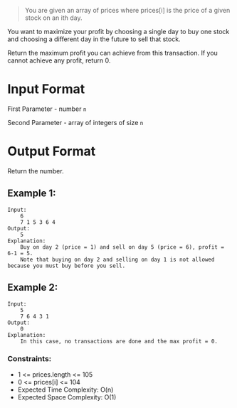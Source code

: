 > You are given an array of prices where prices[i] is the price of a given stock on an ith day.

You want to maximize your profit by choosing a single day to buy one stock and choosing a different day in the future to sell that stock.

Return the maximum profit you can achieve from this transaction. If you cannot achieve any profit, return 0.

# Input Format

First Parameter - number `n`

Second Parameter - array of integers of size `n`

# Output Format

Return the number.

## Example 1:

```
Input:
    6
    7 1 5 3 6 4
Output:
    5
Explanation:
    Buy on day 2 (price = 1) and sell on day 5 (price = 6), profit = 6-1 = 5.
    Note that buying on day 2 and selling on day 1 is not allowed because you must buy before you sell.
```

## Example 2:

```
Input:
    5
    7 6 4 3 1
Output:
    0
Explanation:
    In this case, no transactions are done and the max profit = 0.
```

### Constraints:

- 1 <= prices.length <= 105
- 0 <= prices[i] <= 104
- Expected Time Complexity: O(n)
- Expected Space Complexity: O(1)
